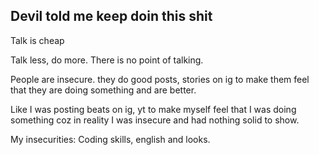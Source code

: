 ## Devil told me keep doin this shit

Talk is cheap

Talk less, do more. There is no point of talking.

People are insecure. they do good posts, stories on ig to make them feel that they are doing something and are better.

Like I was posting beats on ig, yt to make myself feel that I was doing something coz in reality I was insecure and had nothing solid to show.

My insecurities: Coding skills, english and looks.

